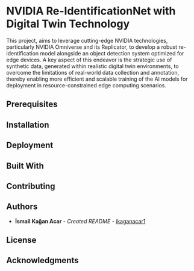 # NVIDIA Re-IdentificationNet with Digital Twin Technology
This project, aims to leverage cutting-edge NVIDIA technologies, particularly NVIDIA Omniverse and its Replicator, to develop a robust re-identification model alongside an object detection system optimized for edge devices. A key aspect of this endeavor is the strategic use of synthetic data, generated within realistic digital twin environments, to overcome the limitations of real-world data collection and annotation, thereby enabling more efficient and scalable training of the AI models for deployment in resource-constrained edge computing scenarios.


## Prerequisites

## Installation

## Deployment


## Built With

## Contributing

## Authors

  - **İsmail Kağan Acar** - *Created README* -
    [ikaganacar1](https://github.com/ikaganacar1)

## License

## Acknowledgments

